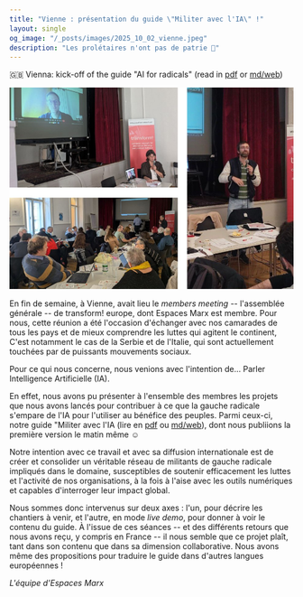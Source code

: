 ```yaml
---
title: "Vienne : présentation du guide \"Militer avec l'IA\" !"
layout: single
og_image: "/_posts/images/2025_10_02_vienne.jpeg"
description: "Les prolétaires n'ont pas de patrie 🚩"
---
```

🇬🇧 Vienna: kick-off of the guide "AI for radicals" (read in [pdf](https://github.com/espaces-marx/ai-radicals/releases/latest/download/guide_en.pdf) or [md/web](https://github.com/espaces-marx/ai-radicals/blob/main/guide_en.md))

![Vienne meeting](/images/2025_10_02_vienne.jpeg)

En fin de semaine, à Vienne, avait lieu le *members meeting* -- l'assemblée générale -- de transform! europe, dont Espaces Marx est membre. Pour nous, cette réunion a été l'occasion d'échanger avec nos camarades de tous les pays et de mieux comprendre les luttes qui agitent le continent, C'est notamment le cas de la Serbie et de l'Italie, qui sont actuellement touchées par de puissants mouvements sociaux.

Pour ce qui nous concerne, nous venions avec l'intention de... Parler Intelligence Artificielle (IA).

En effet, nous avons pu présenter à l'ensemble des membres les projets que nous avons lancés pour contribuer à ce que la gauche radicale s'empare de l'IA pour l'utiliser au bénéfice des peuples. Parmi ceux-ci, notre guide "Militer avec l'IA (lire en [pdf](https://github.com/espaces-marx/ai-radicals/releases/latest/download/guide_fr.pdf) ou [md/web](https://github.com/espaces-marx/ai-radicals/blob/main/guide_fr.md)), dont nous publiions la première version le matin même ☺️

Notre intention avec ce travail et avec sa diffusion internationale est de créer et consolider un véritable réseau de militants de gauche radicale impliqués dans le domaine, susceptibles de soutenir efficacement les luttes et l'activité de nos organisations, à la fois à l'aise avec les outils numériques et capables d'interroger leur impact global.

Nous sommes donc intervenus sur deux axes : l'un, pour décrire les chantiers à venir, et l'autre, en mode *live demo*, pour donner à voir le contenu du guide. À l'issue de ces séances -- et des différents retours que nous avons reçu, y compris en France -- il nous semble que ce projet plaît, tant dans son contenu que dans sa dimension collaborative. Nous avons même des propositions pour traduire le guide dans d'autres langues européennes !

*L'équipe d'Espaces Marx*
